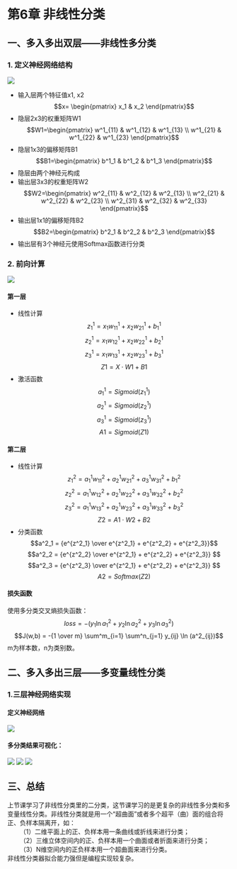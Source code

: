 # 第6章 非线性分类
## 一、多入多出双层——非线性多分类
### 1. 定义神经网络结构
![](1.png)
- 输入层两个特征值x1, x2
$$x=
\begin{pmatrix}
    x_1 & x_2
\end{pmatrix}$$
- 隐层2x3的权重矩阵W1
$$W1=\begin{pmatrix}
    w^1_{11} & w^1_{12} & w^1_{13} \\
    w^1_{21} & w^1_{22} & w^1_{23}
\end{pmatrix}$$
- 隐层1x3的偏移矩阵B1
$$B1=\begin{pmatrix}
    b^1_1 & b^1_2 & b^1_3 
\end{pmatrix}$$
- 隐层由两个神经元构成
- 输出层3x3的权重矩阵W2
$$W2=\begin{pmatrix}
    w^2_{11} & w^2_{12} & w^2_{13} \\
    w^2_{21} & w^2_{22} & w^2_{23} \\
    w^2_{31} & w^2_{32} & w^2_{33} 
\end{pmatrix}$$
- 输出层1x1的偏移矩阵B2
$$B2=\begin{pmatrix}
    b^2_1 & b^2_2 & b^2_3 
  \end{pmatrix}$$
- 输出层有3个神经元使用Softmax函数进行分类
### 2. 前向计算
![](2.png)
#### 第一层
- 线性计算
$$z^1_1 = x_1 w^1_{11} + x_2 w^1_{21} + b^1_1$$
$$z^1_2 = x_1 w^1_{12} + x_2 w^1_{22} + b^1_2$$
$$z^1_3 = x_1 w^1_{13} + x_2 w^1_{23} + b^1_3$$
$$Z1 = X \cdot W1 + B1$$
- 激活函数
$$a^1_1 = Sigmoid(z^1_1) $$
$$a^1_2 = Sigmoid(z^1_2) $$
$$a^1_3 = Sigmoid(z^1_3) $$
$$A1 = Sigmoid(Z1)$$
#### 第二层
- 线性计算
$$z^2_1 = a^1_1 w^2_{11} + a^1_2 w^2_{21} + a^1_3 w^2_{31} + b^2_1$$
$$z^2_2 = a^1_1 w^2_{12} + a^1_2 w^2_{22} + a^1_3 w^2_{32} + b^2_2$$
$$z^2_3 = a^1_1 w^2_{13} + a^1_2 w^2_{23} + a^1_3 w^2_{33} + b^2_3$$
$$Z2 = A1 \cdot W2 + B2$$
- 分类函数
$$a^2_1 = {e^{z^2_1} \over e^{z^2_1} + e^{z^2_2} + e^{z^2_3}}$$
$$a^2_2 = {e^{z^2_2} \over e^{z^2_1} + e^{z^2_2} + e^{z^2_3}}
$$
$$a^2_3 = {e^{z^2_3} \over e^{z^2_1} + e^{z^2_2} + e^{z^2_3}}
$$
$$A2 = Softmax(Z2)$$
#### 损失函数
使用多分类交叉熵损失函数：
$$loss = -(y_1 \ln a^2_1 + y_2 \ln a^2_2 + y_3 \ln a^2_3)$$
$$J(w,b) = -{1 \over m} \sum^m_{i=1} \sum^n_{j=1} y_{ij} \ln (a^2_{ij})$$
m为样本数，n为类别数。
## 二、多入多出三层——多变量线性分类
### 1.三层神经网络实现
#### 定义神经网络
![](3.png)
#### 多分类结果可视化：
![](4.png)
![](5.png)
![](6.png)
## 三、总结
   上节课学习了非线性分类里的二分类，这节课学习的是更复杂的非线性多分类和多变量线性分类。非线性分类就是用一个“超曲面”或者多个超平（曲）面的组合将正、负样本隔离开，如：\
  （1）二维平面上的正、负样本用一条曲线或折线来进行分类；\
  （2）三维立体空间内的正、负样本用一个曲面或者折面来进行分类；\
  （3）N维空间内的正负样本用一个超曲面来进行分类。\
   非线性分类器拟合能力强但是编程实现较复杂。
  
